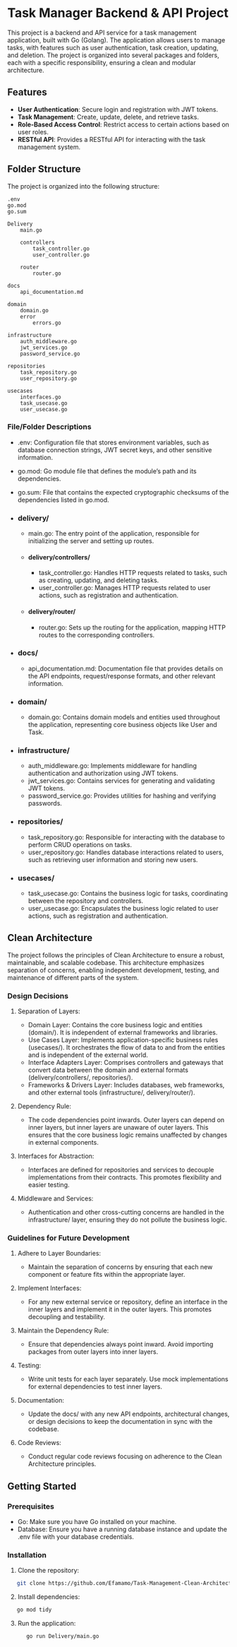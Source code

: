 # Task Manager Backend & API Project

This project is a backend and API service for a task management application, built with Go (Golang). The application allows users to manage tasks, with features such as user authentication, task creation, updating, and deletion. The project is organized into several packages and folders, each with a specific responsibility, ensuring a clean and modular architecture.

## Features

- **User Authentication**: Secure login and registration with JWT tokens.
- **Task Management**: Create, update, delete, and retrieve tasks.
- **Role-Based Access Control**: Restrict access to certain actions based on user roles.
- **RESTful API**: Provides a RESTful API for interacting with the task management system.

## Folder Structure

The project is organized into the following structure:

```plaintext
.env
go.mod
go.sum
    
Delivery
    main.go
    
    controllers
        task_controller.go
        user_controller.go

    router
        router.go

docs
    api_documentation.md
 
domain
    domain.go
    error
        errors.go

infrastructure
    auth_middleware.go
    jwt_services.go
    password_service.go
 
repositories
    task_repository.go
    user_repository.go

usecases
    interfaces.go
    task_usecase.go
    user_usecase.go
```

### File/Folder Descriptions

- .env: Configuration file that stores environment variables, such as database connection strings, JWT secret keys, and other sensitive information.

- go.mod: Go module file that defines the module’s path and its dependencies.

- go.sum: File that contains the expected cryptographic checksums of the dependencies listed in go.mod.

- ### delivery/
  - main.go: The entry point of the application, responsible for initializing the server and setting up routes.
  
  - #### delivery/controllers/
    - task_controller.go: Handles HTTP requests related to tasks, such as creating, updating, and deleting tasks.
    - user_controller.go: Manages HTTP requests related to user actions, such as registration and authentication.
    
  - #### delivery/router/
    - router.go: Sets up the routing for the application, mapping HTTP routes to the corresponding controllers.

- ### docs/
  - api_documentation.md: Documentation file that provides details on the API endpoints, request/response formats, and other relevant information.

- ### domain/
  - domain.go: Contains domain models and entities used throughout the application, representing core business objects like User and Task.

- ### infrastructure/
  - auth_middleware.go: Implements middleware for handling authentication and authorization using JWT tokens.
  - jwt_services.go: Contains services for generating and validating JWT tokens.
  - password_service.go: Provides utilities for hashing and verifying passwords.

- ### repositories/
  - task_repository.go: Responsible for interacting with the database to perform CRUD operations on tasks.
  - user_repository.go: Handles database interactions related to users, such as retrieving user information and storing new users.

- ### usecases/
  - task_usecase.go: Contains the business logic for tasks, coordinating between the repository and controllers.
  - user_usecase.go: Encapsulates the business logic related to user actions, such as registration and authentication.

## Clean Architecture

The project follows the principles of Clean Architecture to ensure a robust, maintainable, and scalable codebase. This architecture emphasizes separation of concerns, enabling independent development, testing, and maintenance of different parts of the system.

### Design Decisions
1. Separation of Layers:
   - Domain Layer: Contains the core business logic and entities (domain/). It is independent of external frameworks and libraries.
   - Use Cases Layer: Implements application-specific business rules (usecases/). It orchestrates the flow of data to and from the entities and is independent of the external world.
   - Interface Adapters Layer: Comprises controllers and gateways that convert data between the domain and external formats (delivery/controllers/, repositories/).
   - Frameworks & Drivers Layer: Includes databases, web frameworks, and other external tools (infrastructure/, delivery/router/).

2. Dependency Rule:
   - The code dependencies point inwards. Outer layers can depend on inner layers, but inner layers are unaware of outer layers. This ensures that the core business logic remains unaffected by changes in external components.

3. Interfaces for Abstraction:
   - Interfaces are defined for repositories and services to decouple implementations from their contracts. This promotes flexibility and easier testing.

4. Middleware and Services:
   - Authentication and other cross-cutting concerns are handled in the infrastructure/ layer, ensuring they do not pollute the business logic.

### Guidelines for Future Development

1. Adhere to Layer Boundaries:
   - Maintain the separation of concerns by ensuring that each new component or feature fits within the appropriate layer.

2. Implement Interfaces:
   - For any new external service or repository, define an interface in the inner layers and implement it in the outer layers. This promotes decoupling and testability.

3. Maintain the Dependency Rule:
   - Ensure that dependencies always point inward. Avoid importing packages from outer layers into inner layers.

4. Testing:
   - Write unit tests for each layer separately. Use mock implementations for external dependencies to test inner layers.

5. Documentation:
   - Update the docs/ with any new API endpoints, architectural changes, or design decisions to keep the documentation in sync with the codebase.

6. Code Reviews:
   - Conduct regular code reviews focusing on adherence to the Clean Architecture principles.

## Getting Started

### Prerequisites

- Go: Make sure you have Go installed on your machine.
- Database: Ensure you have a running database instance and update the .env file with your database credentials.

### Installation

1. Clone the repository:
```sh
   git clone https://github.com/Efamamo/Task-Management-Clean-Architecture.git
```

2. Install dependencies:
```sh
   go mod tidy
```

3. Run the application:
```sh
      go run Delivery/main.go
```
